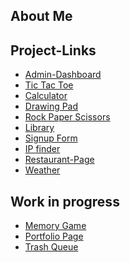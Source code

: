 ## About Me


## Project-Links
- <a href = "https://chuan-chen.github.io/Fullstack-Projects/Admin-Dashboard/index.html">Admin-Dashboard</a>
- <a href = "https://chuan-chen.github.io/Fullstack-Projects/Tic_Tac_Toe/index.html"> Tic Tac Toe</a>
- <a href = "https://chuan-chen.github.io/Fullstack-Projects/Calculator/index.html">Calculator</a>
- <a href = "https://chuan-chen.github.io/Fullstack-Projects/Drawing%20PAD/index.html">Drawing Pad</a>
- <a href = "https://chuan-chen.github.io/Fullstack-Projects/Rock-Paper-Scissors/index.html">Rock Paper Scissors</a>
- <a href = "https://chuan-chen.github.io/Fullstack-Projects/Library/index.html">Library</a>
- <a href = "https://chuan-chen.github.io/Fullstack-Projects/Signup_Form/index.html">Signup Form</a>
- <a href = "https://chuan-chen.github.io/Fullstack-Projects/IP/index.html">IP finder</a>
- <a href = "https://chuan-chen.github.io/Fullstack-Projects/Restaurant-Page/dist/index.html">Restaurant-Page</a>
- <a href = "https://chuan-chen.github.io/Fullstack-Projects/Weather/dist/index.html">Weather</a>

## Work in progress
- <a href = "https://chuan-chen.github.io/React-MemoryGame/">Memory Game</a>
- <a href = "https://nauhc.dev"> Portfolio Page </a>
- <a href = "https://github.com/Chuan-Chen/Trash-Queue">Trash Queue</a>
